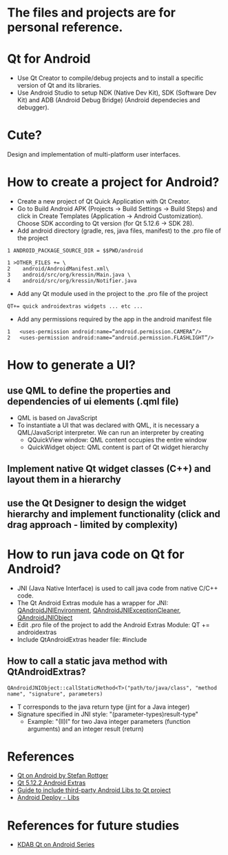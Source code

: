 # The files and projects are for personal reference.

# Qt for Android

- Use Qt Creator to compile/debug projects and to install a specific version of Qt and its libraries. 
- Use Android Studio to setup NDK (Native Dev Kit), SDK (Software Dev Kit) and ADB (Android Debug Bridge) (Android dependecies and debugger).

# Cute?

Design and implementation of multi-platform user interfaces.

# How to create a project for Android?
- Create a new project of Qt Quick Application with Qt Creator.
- Go to Build Android APK (Projects -> Build Settings -> Build Steps) and click in Create Templates (Application -> Android Customization). Choose SDK according to Qt version (for Qt 5.12.6 -> SDK 28).
- Add android directory (gradle, res, java files, manifest) to the .pro file of the project
```
1 ANDROID_PACKAGE_SOURCE_DIR = $$PWD/android
```

```
1 >OTHER_FILES += \
2    android/AndroidManifest.xml\
3    android/src/org/kressin/Main.java \
4    android/src/org/kressin/Notifier.java
```
- Add any Qt module used in the project to the .pro file of the project
```
QT+= quick androidextras widgets ... etc ...
```
- Add any permissions required by the app in the android manifest file
```
1   <uses-permission android:name=“android.permission.CAMERA”/>
2   <uses-permission android:name=“android.permission.FLASHLIGHT”/>
```


# How to generate a UI?

## use QML to define the properties and dependencies of ui elements (.qml file)

- QML is based on JavaScript
- To instantiate a UI that was declared with QML, it is necessary a QML/JavaScript interpreter. We can run an interpreter by creating
    - QQuickView window: QML content occupies the entire window
    - QuickWidget object: QML content is part of Qt widget hierarchy


## Implement native Qt widget classes (C++) and layout them in a hierarchy


## use the Qt Designer to design the widget hierarchy and implement functionality (click and drag approach - limited by complexity)

# How to run java code on Qt for Android?
- JNI (Java Native Interface) is used to call java code from native C/C++ code.
- The Qt Android Extras module has a wrapper for JNI: [QAndroidJNIEnvironment](https://doc.qt.io/qt-5/qandroidjnienvironment.html), [QAndroidJNIExceptionCleaner](https://doc.qt.io/qt-5/qandroidjniexceptioncleaner.html), [QAndroidJNIObject](https://doc.qt.io/qt-5/qandroidjniobject.html)
- Edit .pro file of the project to add the Android Extras Module: QT += androidextras
- Include QtAndroidExtras header file: #include <QtAndroidExtras>

## How to call a static java method with QtAndroidExtras?
```
QAndroidJNIObject::callStaticMethod<T>("path/to/java/class", "method name", "signature", parameters)
```
- T corresponds to the java return type (jint for a Java integer)
- Signature specified in JNI style: "(parameter-types)result-type"
    - Example: "(II)I" for two Java integer parameters (function arguments) and an integer result (return)


# References
- [Qt on Android by Stefan Rottger](http://schorsch.efi.fh-nuernberg.de/roettger/index.php/Lectures/QtOnAndroid)
- [Qt 5.12.2 Android Extras](https://doc.qt.io/qt-5/qtandroidextras-index.html)
- [Guide to include third-party Android Libs to Qt project](https://doc.qt.io/qt-5/android-3rdparty-libs.html)
- [Android Deploy - Libs](https://doc.qt.io/qt-5/deployment-android.html#android-libraries)

# References for future studies
- [KDAB Qt on Android Series](https://www.kdab.com/qt-on-android-episode-2/)